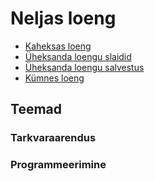 # Neljas loeng

- [Kaheksas loeng](../Lesson-08/README.md)
- [Üheksanda loengu slaidid](Slides.md)
- [Üheksanda loengu salvestus]()
- [Kümnes loeng](../Lesson-10/README.md)

## Teemad

### Tarkvaraarendus


### Programmeerimine

